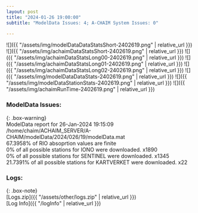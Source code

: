 ```yaml
---
layout: post
title: "2024-01-26 19:00:00"
subtitle: "ModelData Issues: 4; A-CHAIM System Issues: 0"

---
```


![]({{ "/assets/img/modelDataDataStatsShort-2402619.png" | relative_url }})
![]({{ "/assets/img/achaimDataStatsShort-2402619.png" | relative_url }})
![]({{ "/assets/img/achaimDataStatsLong00-2402619.png" | relative_url }})
![]({{ "/assets/img/achaimDataStatsLong01-2402619.png" | relative_url }})
![]({{ "/assets/img/achaimDataStatsLong02-2402619.png" | relative_url }})
![]({{ "/assets/img/modelDataDataStats-2402619.png" | relative_url }})
![]({{ "/assets/img/modelDataStationStats-2402619.png" | relative_url }})
![]({{ "/assets/img/achaimRunTime-2402619.png" | relative_url }})


### ModelData Issues:  
  
{: .box-warning}  
 ModelData report for 26-Jan-2024 19:15:09   
 /home/chaim/ACHAIM_SERVER/A-CHAIM/modelData/2024/026/19/modelData.mat   
 67.3958% of RIO absoprtion values are finite   
 0% of all possible stations for IONO were downloaded. x1890   
 0% of all possible stations for SENTINEL were downloaded. x1345   
 21.7391% of all possible stations for KARTVERKET were downloaded. x22   
  


### Logs:  
  
{: .box-note}  
[Logs.zip]({{ "/assets/other/logs.zip" | relative_url }})  
[Log Info]({{ "/logInfo" | relative_url }})  
